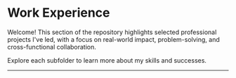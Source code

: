 # Work Experience

Welcome! This section of the repository highlights selected professional projects I've led, with a focus on real-world impact, problem-solving, and cross-functional collaboration.

Explore each subfolder to learn more about my skills and successes.

---
